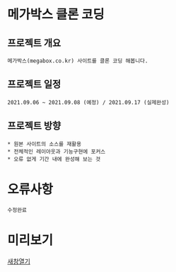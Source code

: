 # 메가박스 클론 코딩

## 프로젝트 개요
    메가박스(megabox.co.kr) 사이트를 클론 코딩 해봅니다.

## 프로젝트 일정
    2021.09.06 ~ 2021.09.08 (예정) / 2021.09.17 (실제완성)

## 프로젝트 방향
    * 원본 사이트의 소스를 재활용
    * 전체적인 레이아웃과 기능구현에 포커스
    * 오류 없게 기간 내에 완성해 보는 것

# 오류사항
    수정완료

# 미리보기
[새창열기](https://chachamin.github.io/clone-megabox/)